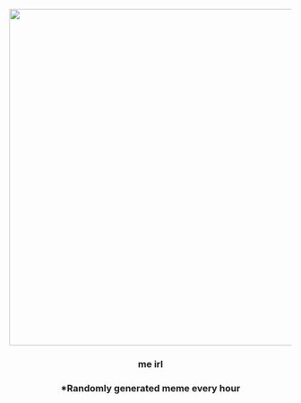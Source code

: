 <p align="center">
        <img src="https://i.redd.it/ecdlzjvbegy81.jpg" width="600" height="600">
        </p>
        <h3 align="center">me irl</h3>
        <h3 align="center">*Randomly generated meme every hour</h3>
    